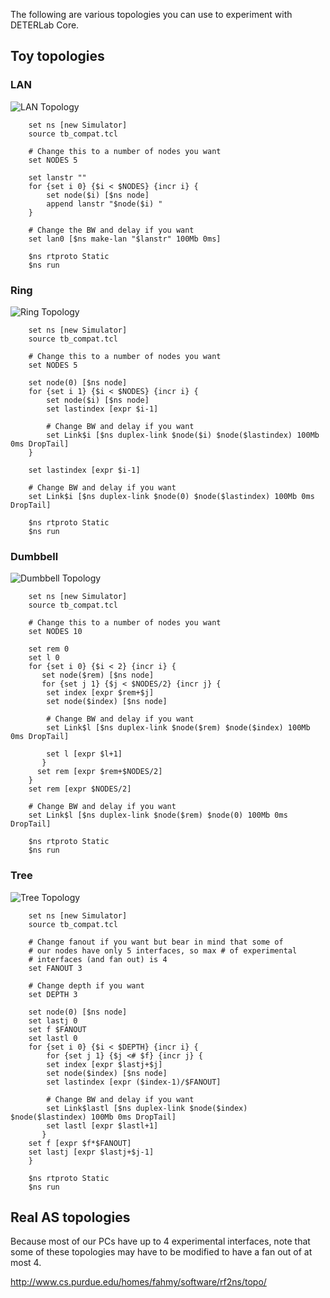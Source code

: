 The following are various topologies you can use to experiment with DETERLab Core.

## Toy topologies

### LAN

![LAN Topology](/img/lan.png "LAN Topology")
```
	set ns [new Simulator]
	source tb_compat.tcl

	# Change this to a number of nodes you want
	set NODES 5

	set lanstr ""
	for {set i 0} {$i < $NODES} {incr i} {
	    set node($i) [$ns node]
	    append lanstr "$node($i) "
	}

	# Change the BW and delay if you want
	set lan0 [$ns make-lan "$lanstr" 100Mb 0ms]

	$ns rtproto Static
	$ns run
```
### Ring

![Ring Topology](/img/ring.png "Ring Topology")
```
    set ns [new Simulator]
    source tb_compat.tcl
    
    # Change this to a number of nodes you want
    set NODES 5

	set node(0) [$ns node]
	for {set i 1} {$i < $NODES} {incr i} {
	    set node($i) [$ns node]
	    set lastindex [expr $i-1]

	    # Change BW and delay if you want
	    set Link$i [$ns duplex-link $node($i) $node($lastindex) 100Mb 0ms DropTail]
	}

	set lastindex [expr $i-1]

	# Change BW and delay if you want
	set Link$i [$ns duplex-link $node(0) $node($lastindex) 100Mb 0ms DropTail]

	$ns rtproto Static
	$ns run
```
### Dumbbell

![Dumbbell Topology](/img/dumbbell.png "Dumbbell Topology")
```
	set ns [new Simulator]
	source tb_compat.tcl

	# Change this to a number of nodes you want
	set NODES 10

	set rem 0
	set l 0
	for {set i 0} {$i < 2} {incr i} {
	   set node($rem) [$ns node]
	   for {set j 1} {$j < $NODES/2} {incr j} {
	    set index [expr $rem+$j]
	    set node($index) [$ns node]

	    # Change BW and delay if you want
	    set Link$l [$ns duplex-link $node($rem) $node($index) 100Mb 0ms DropTail]

	    set l [expr $l+1]
	   }
	  set rem [expr $rem+$NODES/2]
	}
	set rem [expr $NODES/2]

	# Change BW and delay if you want
	set Link$l [$ns duplex-link $node($rem) $node(0) 100Mb 0ms DropTail]

	$ns rtproto Static
	$ns run
```
### Tree

![Tree Topology](/img/tree.png "Tree Topology")
```
	set ns [new Simulator]
	source tb_compat.tcl

	# Change fanout if you want but bear in mind that some of
	# our nodes have only 5 interfaces, so max # of experimental
	# interfaces (and fan out) is 4
	set FANOUT 3

	# Change depth if you want
	set DEPTH 3

	set node(0) [$ns node]
	set lastj 0
	set f $FANOUT
	set lastl 0
	for {set i 0} {$i < $DEPTH} {incr i} {
	    for {set j 1} {$j <# $f} {incr j} {
	    set index [expr $lastj+$j]
	    set node($index) [$ns node]
	    set lastindex [expr ($index-1)/$FANOUT]

	    # Change BW and delay if you want
	    set Link$lastl [$ns duplex-link $node($index) $node($lastindex) 100Mb 0ms DropTail]
	    set lastl [expr $lastl+1]
	   }
	set f [expr $f*$FANOUT]
	set lastj [expr $lastj+$j-1]
	}

	$ns rtproto Static
	$ns run
```

## Real AS topologies

Because most of our PCs have up to 4 experimental interfaces, note that some of these topologies may have to be modified to have a fan out of at most 4.

<http://www.cs.purdue.edu/homes/fahmy/software/rf2ns/topo/>

